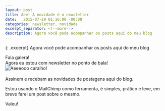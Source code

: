 ```yaml
---
layout: post
title: Aee! A novidade é o newsletter
date:   2015-07-29 01:16:00 -00:00
categories: newsletter, novidade
excerpt_separator: <!--more-->
description: Agora você pode acompanhar os posts aqui do meu blog
---
```


{: .excerpt}
Agora você pode acompanhar os posts aqui do meu blog

Fala galera!<br>
Agora eu estou com newsletter no ponto de bala!<br>
<img class="lazyload" data-src="http://i.imgur.com/OKzqyiV.gif" alt="Aeeeooo caralho!"><br><br>
Assinem e recebam as novidades de postagens aqui do blog.

Estou usando o MailChimp como ferramenta, é simples, prático e leve, em breve farei um post sobre o mesmo.

Valeu!
